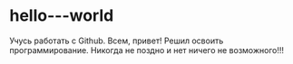 # hello---world
Учусь работать с Github.
Всем, привет! Решил освоить программирование. Никогда не поздно и нет ничего не возможного!!!
